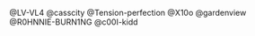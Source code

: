 

 @LV-VL4 @casscity @Tension-perfection @X10o @gardenview @R0HNNIE-BURN1NG @c00I-kidd
⠀⠀⠀⠀⠀⠀⠀⠀
⠀⠀⠀⠀
⠀⠀⠀⠀
⠀⠀⠀⠀
⠀⠀⠀⠀
⠀⠀⠀⠀
⠀⠀⠀⠀
⠀⠀⠀⠀
⠀⠀⠀⠀
⠀⠀⠀⠀
⠀⠀⠀⠀
⠀⠀⠀⠀


